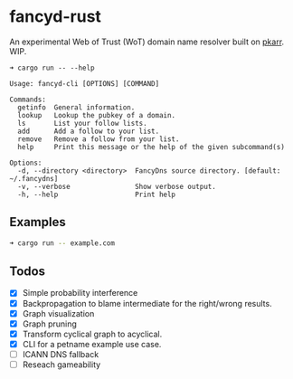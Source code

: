 # fancyd-rust

An experimental Web of Trust (WoT) domain name resolver built on [pkarr](https://github.com/nuhvi/pkarr). WIP.

```
➜ cargo run -- --help

Usage: fancyd-cli [OPTIONS] [COMMAND]

Commands:
  getinfo  General information.
  lookup   Lookup the pubkey of a domain.
  ls       List your follow lists.
  add      Add a follow to your list.
  remove   Remove a follow from your list.
  help     Print this message or the help of the given subcommand(s)

Options:
  -d, --directory <directory>  FancyDns source directory. [default: ~/.fancydns]
  -v, --verbose                Show verbose output.
  -h, --help                   Print help
```


## Examples

```bash
➜ cargo run -- example.com
```


## Todos

- [x] Simple probability interference
- [x] Backpropagation to blame intermediate for the right/wrong results.
- [x] Graph visualization
- [x] Graph pruning
- [x] Transform cyclical graph to acyclical.
- [x] CLI for a petname example use case.
- [ ] ICANN DNS fallback
- [ ] Reseach gameability